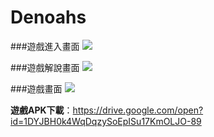 # Denoahs

###遊戲進入畫面
![](https://i.imgur.com/RzAA8dV.jpg)

###遊戲解說畫面
![](https://i.imgur.com/aIpQUvh.jpg)

###遊戲畫面
![](https://i.imgur.com/Vg0rMI5.jpg)

**遊戲APK下載**：https://drive.google.com/open?id=1DYJBH0k4WqDqzySoEpISu17KmOLJO-89
